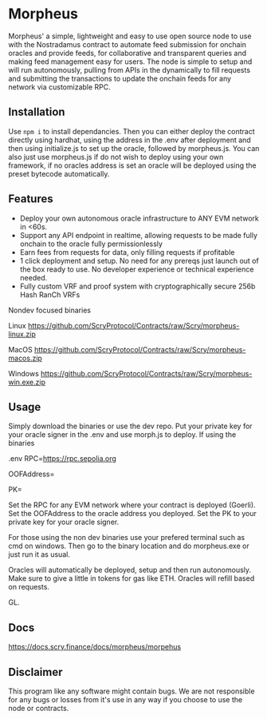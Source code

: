 # Morpheus
Morpheus' a simple, lightweight and easy to use open source node to use with the Nostradamus contract to automate feed submission for onchain oracles and provide feeds, for collaborative and transparent queries and making feed management easy for users. The node is simple to setup and will run autonomously, pulling from APIs in the dynamically to fill requests and submitting the transactions to update the onchain feeds for any network via customizable RPC. 

## Installation
Use `npm i` to install dependancies. Then you can either deploy the contract directly using hardhat, using the address in the .env after deployment and then using initialize.js to set up the oracle, followed by morpheus.js. You can also just use morpheus.js if do not wish to deploy using your own framework, if no oracles address is set an oracle will be deployed using the preset bytecode automatically.

## Features 
- Deploy your own autonomous oracle infrastructure to ANY EVM network in <60s.
- Support any API endpoint in realtime, allowing requests to be made fully onchain to the oracle fully permissionlessly
- Earn fees from requests for data, only filling requests if profitable
- 1 click deployment and setup. No need for any prereqs just launch out of the box ready to use. No developer experience or technical experience needed.
- Fully custom VRF and proof system with cryptographically secure 256b Hash RanCh VRFs

Nondev focused binaries

Linux
https://github.com/ScryProtocol/Contracts/raw/Scry/morpheus-linux.zip

MacOS
https://github.com/ScryProtocol/Contracts/raw/Scry/morpheus-macos.zip

Windows
https://github.com/ScryProtocol/Contracts/raw/Scry/morpheus-win.exe.zip

## Usage
Simply download the binaries or use the dev repo. Put your private key for your oracle signer in the .env and use morph.js to deploy. If using the binaries

.env
RPC=https://rpc.sepolia.org

OOFAddress=
      
PK=

Set the RPC for any EVM network where your contract is deployed (Goerli).
Set the OOFAddress to the oracle address you deployed.
Set the PK to your private key for your oracle signer.

For those using the non dev binaries use your prefered terminal such as cmd on windows. Then go to the binary location and do 
morpheus.exe
 or just run it as usual.

Oracles will automatically be deployed, setup and then run autonomously. Make sure to give a little in tokens for gas like ETH. Oracles will refill based on requests.

GL. 
## Docs
https://docs.scry.finance/docs/morpheus/morpehus

## Disclaimer
This program like any software might contain bugs. We are not responsible for any bugs or losses from it's use in any way if you choose to use the node or contracts.
